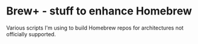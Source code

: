 # Brew+ - stuff to enhance Homebrew

Various scripts I'm using to build Homebrew repos for architectures not officially supported.
